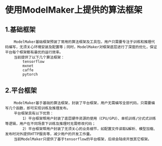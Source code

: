 # 使用ModelMaker上提供的算法框架
## 1.基础框架
	    ModelMaker基础框架预装了常用的算法框架及工具包，用户只需要专注于训练和推理代码编写，无须关心环境安装及配置等；同时，ModelMaker对框架底层进行了深度的优化，保证平台每个框架都有最优的运行效率。
        当前提供了以下几个算法框架：
            tensorflow
            mxnet
            caffe
            pytorch		
## 2.平台框架
	    ModelMaker基于基础的算法框架，封装了平台框架，用户无需编写全部代码，只需要编写几个函数，即可实现训练及推理发布。
        平台框架具有以下优势：
            1）平台框架帮用户封装了底层硬件资源的使用（CPU/GPU）、单机训练/分式式训练等逻辑，用户在不同场景下训练及推理时无需修改代码；
            2）平台框架帮用户封装了无须关心的业务细节，如配置文件读取&解析、模型加载、发布时对外提供HTTP服务等，减少用户的开发工作量。
        当前ModelMaker只提供了基于tensorflow的平台框架，后续会陆续开放其它框架。
        
     
